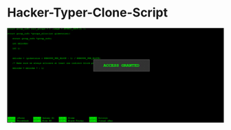 # Hacker-Typer-Clone-Script

![](https://raw.githubusercontent.com/hakansrndk60/Hacker-Typer-Clone-Script/master/ss.png)
